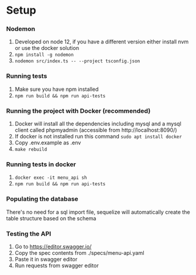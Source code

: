 # Setup

### Nodemon
1. Developed on node 12, if you have a different version either install nvm or use the docker solution
1. `npm install -g nodemon`
1. `nodemon src/index.ts -- --project tsconfig.json`

### Running tests
1. Make sure you have npm installed
1. `npm run build && npm run api-tests`

### Running the project with Docker (recommended)
1. Docker will install all the dependencies including mysql and a mysql client called phpmyadmin (accessible from http://localhost:8090/)
1. If docker is not installed run this command `sudo apt install docker`
1. Copy .env.example as .env
1. `make rebuild`

### Running tests in docker
1. `docker exec -it menu_api sh`
1. `npm run build && npm run api-tests`


### Populating the database
There's no need for a sql import file, sequelize will automatically create the table structure based on the schema

### Testing the API
1. Go to https://editor.swagger.io/
1. Copy the spec contents from ./specs/menu-api.yaml
1. Paste it in swagger editor
1. Run requests from swagger editor
